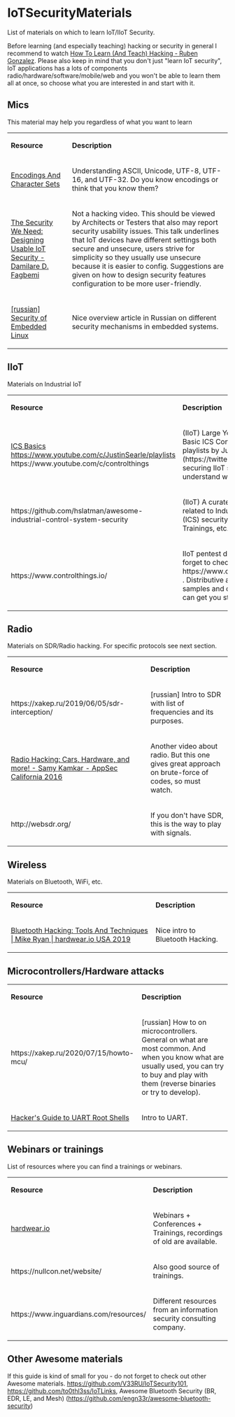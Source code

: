 # IoTSecurityMaterials
List of materials on which to learn IoT/IIoT Security.

Before learning (and especially teaching) hacking or security in general I recommend to watch [How To Learn (And Teach) Hacking - Ruben Gonzalez](https://www.youtube.com/watch?v=p6IC-7Nx3r4).
Please also keep in mind that you don't just "learn IoT security", IoT applications has a lots of components radio/hardware/software/mobile/web and you won't be able to learn them all at once, so choose what you are interested in and start with it.



## Mics
This material may help you regardless of what you want to learn
<table>
  <tr>
    <td>
      <p><strong> Resource </strong></p>
    </td>
    <td>
      <p><strong>Description</strong></p>
    </td>
  </tr>
  <tr>
    <td>
      <p>
        <a href="http://kunststube.net/encoding">Encodings And Character Sets</a>
      </p>
    </td>
    <td>
      <p>Understanding ASCII, Unicode, UTF-8, UTF-16, and UTF-32. Do you know encodings or think that you know them?</p>
    </td>
  </tr>
  <tr>
    <td>
      <p>
        <a href="https://www.youtube.com/watch?v=38uwvXN58Ko">The Security We Need: Designing Usable IoT Security - Damilare D. Fagbemi</a>
      </p>
    </td>
    <td>
      <p>Not a hacking video. This should be viewed by Architects or Testers that also may report security usability issues. This talk underlines that IoT devices have different settings both secure and unsecure, users strive for simplicity so they usually use unsecure because it is easier to config. Suggestions are given on how to design security features configuration to be more user-friendly.</p>
    </td>
  </tr>
  <tr>
    <td>
      <p>
        <a href="https://habr.com/ru/company/vdsina/blog/560664/">[russian] Security of Embedded Linux</a>
      </p>
    </td>
    <td>
      <p>Nice overview article in Russian on different security mechanisms in embedded systems.</p>
    </td>
  </tr>
</table>

## IIoT
Materials on Industrial IoT
<table>
  <tr>
    <td>
      <p><strong> Resource </strong></p>
    </td>
    <td>
      <p><strong>Description</strong></p>
    </td>
  </tr>
  <tr>
    <td>
      <p>
        <a href="https://www.youtube.com/playlist?list=PLuLtwO_YhHvmVFtdbXSPnS2HkaXb-Q7j2">ICS Basics</a> <br>
        <a href="https://www.youtube.com/c/JustinSearle/playlists">https://www.youtube.com/c/JustinSearle/playlists</a> <br>
        https://www.youtube.com/c/controlthings
      </p>
    </td>
    <td>
      <p>(IIoT) Large YouTube Playlist of Basic ICS Concepts and other playlists by Justin Searle (https://twitter.com/meeas). Before securing IIoT solutions it is nice to understand what are they.</p>
    </td>
  </tr>
  <tr>
    <td>
      <p>
        https://github.com/hslatman/awesome-industrial-control-system-security
      </p>
    </td>
    <td>
      <p>(IIoT) A curated list of resources related to Industrial Control System (ICS) security: Tools, Literature, Trainings, etc.</p>
    </td>
  </tr>
  <tr>
    <td>
      <p>
        https://www.controlthings.io/
      </p>
    </td>
    <td>
      <p>IIoT pentest distributive, do not forget to check out Trainings: https://www.controlthings.io/training . Distributive also contains a lots of samples and documentation that can get you started on ICS.</p>
    </td>
  </tr>
</table>


## Radio
Materials on SDR/Radio hacking. For specific protocols see next section.
<table>
  <tr>
    <td>
      <p><strong> Resource </strong></p>
    </td>
    <td>
      <p><strong>Description</strong></p>
    </td>
  </tr>
  <tr>
    <td>
      <p>
        https://xakep.ru/2019/06/05/sdr-interception/
      </p>
    </td>
    <td>
      <p>[russian] Intro to SDR with list of frequencies and its purposes.</p>
    </td>
  </tr>
  <tr>
    <td>
      <p>
        <a href="https://www.youtube.com/watch?v=1RipwqJG50c">Radio Hacking: Cars, Hardware, and more! - Samy Kamkar - AppSec California 2016</a>
      </p>
    </td>
    <td>
      <p>Another video about radio. But this one gives great approach on brute-force of codes, so must watch.</p>
    </td>
  </tr>
  <tr>
    <td>
      <p>
        http://websdr.org/
      </p>
    </td>
    <td>
      <p>If you don't have SDR, this is the way to play with signals.</p>
    </td>
  </tr>
</table>

## Wireless
Materials on Bluetooth, WiFi, etc.
<table>
  <tr>
    <td>
      <p><strong> Resource </strong></p>
    </td>
    <td>
      <p><strong>Description</strong></p>
    </td>
  </tr>
  <tr>
    <td>
      <p>
        <a href="https://www.youtube.com/watch?v=8kXbu2Htteg">Bluetooth Hacking: Tools And Techniques | Mike Ryan | hardwear.io USA 2019</a>
      </p>
    </td>
    <td>
      <p>Nice intro to Bluetooth Hacking.</p>
    </td>
  </tr>
</table>

## Microcontrollers/Hardware attacks
<table>
  <tr>
    <td>
      <p><strong> Resource </strong></p>
    </td>
    <td>
      <p><strong>Description</strong></p>
    </td>
  </tr>
  <tr>
    <td>
      <p>
        https://xakep.ru/2020/07/15/howto-mcu/
      </p>
    </td>
    <td>
      <p>[russian] How to on microcontrollers. General on what are most common. And when you know what are usually used, you can try to buy and play with them (reverse binaries or try to develop).</p>
    </td>
  </tr>
  <tr>
    <td>
      <p>
        <a href="https://youtu.be/01mw0oTHwxg">Hacker's Guide to UART Root Shells</a>
      </p>
    </td>
    <td>
      <p>Intro to UART.</p>
    </td>
  </tr>
</table>

## Webinars or trainings
List of resources where you can find a trainings or webinars.
<table>
  <tr>
    <td>
      <p><strong> Resource </strong></p>
    </td>
    <td>
      <p><strong>Description</strong></p>
    </td>
  </tr>
  <tr>
    <td>
      <p>
        <a href="https://hardwear.io/">hardwear.io</a>
      </p>
    </td>
    <td>
      <p>Webinars + Conferences + Trainings, recordings of old are available.</p>
    </td>
  </tr>
  <tr>
    <td>
      <p>
        https://nullcon.net/website/
      </p>
    </td>
    <td>
      <p>Also good source of trainings.</p>
    </td>
  </tr>
  <tr>
    <td>
      <p>
        https://www.inguardians.com/resources/
      </p>
    </td>
    <td>
      <p>Different resources from an information security consulting company.</p>
    </td>
  </tr>
</table>


## Other Awesome materials
If this guide is kind of small for you - do not forget to check out other Awesome materials.
https://github.com/V33RU/IoTSecurity101,
https://github.com/to0thl3ss/IoTLinks,
Awesome Bluetooth Security (BR, EDR, LE, and Mesh) (https://github.com/engn33r/awesome-bluetooth-security)
